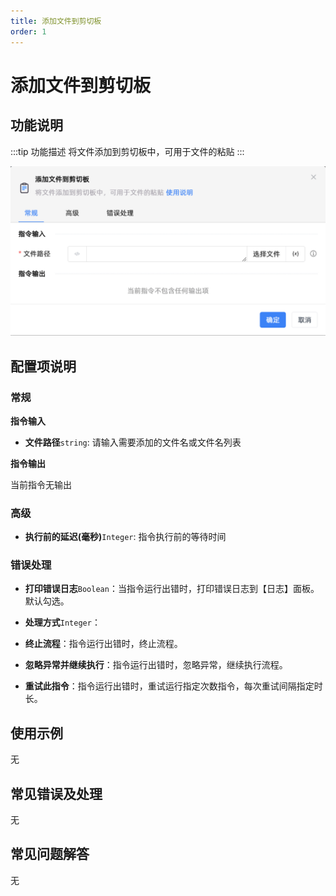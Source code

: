 ```yaml
---
title: 添加文件到剪切板
order: 1
---
```


# 添加文件到剪切板

## 功能说明

:::tip 功能描述
将文件添加到剪切板中，可用于文件的粘贴
:::

![添加文件到剪切板](../../../assets/添加文件到剪切板_command.png)

## 配置项说明

### 常规

**指令输入**

- **文件路径**`string`: 请输入需要添加的文件名或文件名列表


**指令输出**

当前指令无输出

### 高级

- **执行前的延迟(毫秒)**`Integer`: 指令执行前的等待时间

### 错误处理

- **打印错误日志**`Boolean`：当指令运行出错时，打印错误日志到【日志】面板。默认勾选。

- **处理方式**`Integer`：

 - **终止流程**：指令运行出错时，终止流程。

 - **忽略异常并继续执行**：指令运行出错时，忽略异常，继续执行流程。

 - **重试此指令**：指令运行出错时，重试运行指定次数指令，每次重试间隔指定时长。

## 使用示例
无

## 常见错误及处理

无

## 常见问题解答

无

